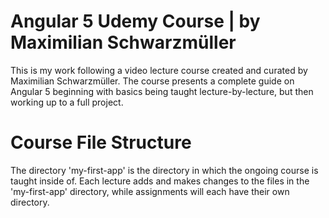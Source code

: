 # Angular 5 Udemy Course | by Maximilian Schwarzmüller

This is my work following a video lecture course created and curated by Maximilian Schwarzmüller. The course presents a complete guide on Angular 5 beginning with basics being taught lecture-by-lecture, but then working up to a full project.

# Course File Structure

The directory 'my-first-app' is the directory in which the ongoing course is taught inside of. Each lecture adds and makes changes to the files in the 'my-first-app' directory, while assignments will each have their own directory.